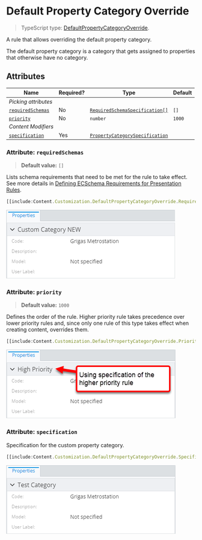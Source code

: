 # Default Property Category Override

> TypeScript type: [DefaultPropertyCategoryOverride]($presentation-common).

A rule that allows overriding the default property category.

The default property category is a category that gets assigned to properties that otherwise have no category.

## Attributes

| Name                                            | Required? | Type                                                                  | Default |
| ----------------------------------------------- | --------- | --------------------------------------------------------------------- | ------- |
| *Picking attributes*                            |
| [`requiredSchemas`](#attribute-requiredschemas) | No        | [`RequiredSchemaSpecification[]`](../Advanced/SchemaRequirements.md)  | `[]`    |
| [`priority`](#attribute-priority)               | No        | `number`                                                              | `1000`  |
| *Content Modifiers*                             |
| [`specification`](#attribute-specification)     | Yes       | [`PropertyCategorySpecification`](./PropertyCategorySpecification.md) |         |

### Attribute: `requiredSchemas`

> **Default value:** `[]`

Lists schema requirements that need to be met for the rule to take effect. See more details in [Defining ECSchema Requirements for Presentation Rules](../Advanced/SchemaRequirements.md).

```ts
[[include:Content.Customization.DefaultPropertyCategoryOverride.RequiredSchemas.Ruleset]]
```

![Example of using "required schemas" attribute](./media/defaultpropertycategoryoverride-with-requiredschemas-attribute.png)

### Attribute: `priority`

> **Default value:** `1000`

Defines the order of the rule. Higher priority rule takes precedence over lower priority rules and, since only one rule of this type takes effect when creating content, overrides them.

```ts
[[include:Content.Customization.DefaultPropertyCategoryOverride.Priority.Ruleset]]
```

![Example of using "priority" attribute](./media/defaultpropertycategoryoverride-with-priority-attribute.png)

### Attribute: `specification`

Specification for the custom property category.

```ts
[[include:Content.Customization.DefaultPropertyCategoryOverride.Specification.Ruleset]]
```

![Example of using "specification" attribute](./media/defaultpropertycategoryoverride-with-specification-attribute.png)
